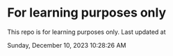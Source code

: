 # For learning purposes only
This repo is for learning purposes only.
Last updated at

Sunday, December 10, 2023 10:28:26 AM

